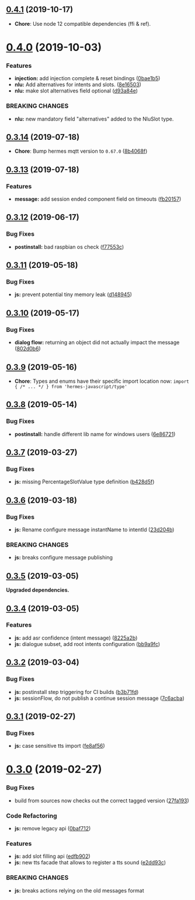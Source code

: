 ## [0.4.1](https://github.com/snipsco/hermes-protocol/compare/js/0.4.0...0.4.1) (2019-10-17)

* **Chore**: Use node 12 compatible dependencies (ffi & ref).


# [0.4.0](https://github.com/snipsco/hermes-protocol/compare/js/0.3.14...0.4.0) (2019-10-03)


### Features

* **injection:** add injection complete & reset bindings ([0bae1b5](https://github.com/snipsco/hermes-protocol/commit/0bae1b5))
* **nlu:** Add alternatives for intents and slots. ([8e16503](https://github.com/snipsco/hermes-protocol/commit/8e16503))
* **nlu:** make slot alternatives field optional ([d93a84e](https://github.com/snipsco/hermes-protocol/commit/d93a84e))


### BREAKING CHANGES

* **nlu:** new mandatory field "alternatives" added to the NluSlot type.



## [0.3.14](https://github.com/snipsco/hermes-protocol/compare/js/0.3.13...0.3.14) (2019-07-18)

* **Chore**: Bump hermes mqtt version to `0.67.0` ([8b4068f](https://github.com/snipsco/hermes-protocol/commit/8b4068f))

## [0.3.13](https://github.com/snipsco/hermes-protocol/compare/js/0.3.12...0.3.13) (2019-07-18)


### Features

* **message:** add session ended component field on timeouts ([fb20157](https://github.com/snipsco/hermes-protocol/commit/fb20157))



## [0.3.12](https://github.com/snipsco/hermes-protocol/compare/js/0.3.11...0.3.12) (2019-06-17)


### Bug Fixes

* **postinstall:** bad raspbian os check ([f77553c](https://github.com/snipsco/hermes-protocol/commit/f77553c))



## [0.3.11](https://github.com/snipsco/hermes-protocol/compare/js/0.3.10...0.3.11) (2019-05-18)


### Bug Fixes

* **js:** prevent potential tiny memory leak ([d148945](https://github.com/snipsco/hermes-protocol/commit/d148945))



## [0.3.10](https://github.com/snipsco/hermes-protocol/compare/js/0.3.9...0.3.10) (2019-05-17)


### Bug Fixes

* **dialog flow:** returning an object did not actually impact the message ([802d0b6](https://github.com/snipsco/hermes-protocol/commit/802d0b6))



## [0.3.9](https://github.com/snipsco/hermes-protocol/compare/js/0.3.8...0.3.9) (2019-05-16)

* **Chore**: Types and enums have their specific import location now: `import { /* ... */ } from 'hermes-javascript/type'`


## [0.3.8](https://github.com/snipsco/hermes-protocol/compare/js/0.3.7...0.3.8) (2019-05-14)


### Bug Fixes

* **postinstall:** handle different lib name for windows users ([6e86721](https://github.com/snipsco/hermes-protocol/commit/6e86721))



## [0.3.7](https://github.com/snipsco/hermes-protocol/compare/js/0.3.6...0.3.7) (2019-03-27)


### Bug Fixes

* **js:** missing PercentageSlotValue type definition ([b428d5f](https://github.com/snipsco/hermes-protocol/commit/b428d5f))



## [0.3.6](https://github.com/snipsco/hermes-protocol/compare/js/0.3.5...0.3.6) (2019-03-18)


### Bug Fixes

* **js:** Rename configure message instantName to intentId ([23d204b](https://github.com/snipsco/hermes-protocol/commit/23d204b))


### BREAKING CHANGES

* **js:** breaks configure message publishing



## [0.3.5](https://github.com/snipsco/hermes-protocol/compare/js/0.3.4...0.3.5) (2019-03-05)

**Upgraded dependencies.**

## [0.3.4](https://github.com/snipsco/hermes-protocol/compare/js/0.3.3...0.3.4) (2019-03-05)


### Features

* **js:** add asr confidence (intent message) ([8225a2b](https://github.com/snipsco/hermes-protocol/commit/8225a2b))
* **js:** dialogue subset, add root intents configuration ([bb9a9fc](https://github.com/snipsco/hermes-protocol/commit/bb9a9fc))



## [0.3.2](https://github.com/snipsco/hermes-protocol/compare/js/0.3.1...0.3.2) (2019-03-04)


### Bug Fixes

* **js:** postinstall step triggering for CI builds ([b3b71fd](https://github.com/snipsco/hermes-protocol/commit/b3b71fd))
* **js:** sessionFlow, do not publish a continue session message ([7c6acba](https://github.com/snipsco/hermes-protocol/commit/7c6acba))



## [0.3.1](https://github.com/snipsco/hermes-protocol/compare/js/0.3.0...0.3.1) (2019-02-27)


### Bug Fixes

* **js:** case sensitive tts import ([fe8af56](https://github.com/snipsco/hermes-protocol/commit/fe8af56))



# [0.3.0](https://github.com/snipsco/hermes-protocol/compare/js/0.2.5...0.3.0) (2019-02-27)


### Bug Fixes

* build from sources now checks out the correct tagged version ([27fa193](https://github.com/snipsco/hermes-protocol/commit/27fa193))


### Code Refactoring

* **js:** remove legacy api ([0baf712](https://github.com/snipsco/hermes-protocol/commit/0baf712))


### Features

* **js:** add slot filling api ([edfb902](https://github.com/snipsco/hermes-protocol/commit/edfb902))
* **js:** new tts facade that allows to register a tts sound ([e2dd93c](https://github.com/snipsco/hermes-protocol/commit/e2dd93c))


### BREAKING CHANGES

* **js:** breaks actions relying on the old messages format



